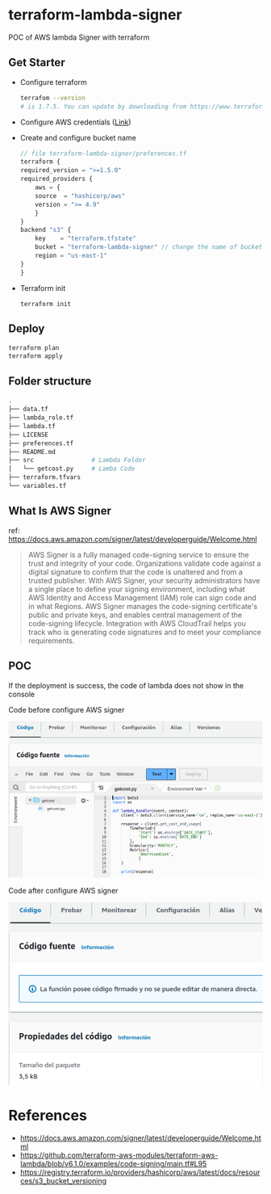 # terraform-lambda-signer
POC of AWS lambda Signer with terraform


## Get Starter

- Configure terraform 
    ```bash
    terrafom --version
    # is 1.7.5. You can update by downloading from https://www.terraform.io/downloads.html
    ```
- Configure AWS credentials ([Link](https://gist.github.com/olcortesb/a471797eb1d45c54ad51d920b78aa664))
- Create and configure bucket name 
    ```typescript
    // file terraform-lambda-signer/preferences.tf
    terraform {
    required_version = ">=1.5.0"
    required_providers {
        aws = {
        source  = "hashicorp/aws"
        version = ">= 4.9"
        }
    }
    backend "s3" {
        key    = "terraform.tfstate"
        bucket = "terraform-lambda-signer" // change the name of bucket
        region = "us-east-1"
    }
    }
    ```

- Terraform init
    ```
    terraform init
    ```


## Deploy

```
terraform plan
terraform apply
```

## Folder structure

```bash
.
├── data.tf
├── lambda_role.tf
├── lambda.tf
├── LICENSE
├── preferences.tf
├── README.md
├── src                # Lambda Folder
│   └── getcost.py     # Lamba Code
├── terraform.tfvars
└── variables.tf
```

## What Is AWS Signer

ref: https://docs.aws.amazon.com/signer/latest/developerguide/Welcome.html

>AWS Signer is a fully managed code-signing service to ensure the trust and integrity of your code. Organizations validate code against a digital signature to confirm that the code is unaltered and from a trusted publisher. With AWS Signer, your security administrators have a single place to define your signing environment, including what AWS Identity and Access Management (IAM) role can sign code and in what Regions. AWS Signer manages the code-signing certificate's public and private keys, and enables central management of the code-signing lifecycle. Integration with AWS CloudTrail helps you track who is generating code signatures and to meet your compliance requirements.

## POC

If the deployment is success, the code of lambda does not show in the console

Code before configure AWS signer

![image](/docs/tf-lambda-signer-1.png)

Code after configure AWS signer

![image](/docs/tf-lambda-signer-2.png)

# References

- https://docs.aws.amazon.com/signer/latest/developerguide/Welcome.html
- https://github.com/terraform-aws-modules/terraform-aws-lambda/blob/v6.1.0/examples/code-signing/main.tf#L95
- https://registry.terraform.io/providers/hashicorp/aws/latest/docs/resources/s3_bucket_versioning